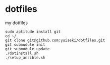 dotfiles
========

my dotfiles

```
sudo aptitude install git
cd ~/
git clone git@github.com:yuiseki/dotfiles.git
git submodule init
git submodule update
./dotinstall.sh
./setup_ansible.sh
```
